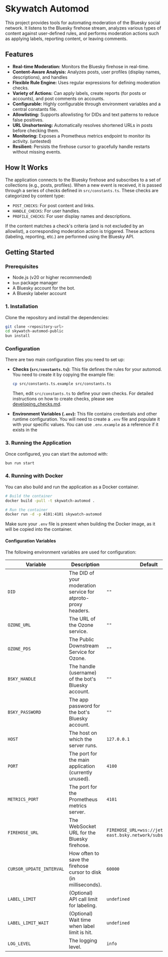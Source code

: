 # Skywatch Automod

This project provides tools for automating moderation of the Bluesky social network. It listens to the Bluesky firehose stream, analyzes various types of content against user-defined rules, and performs moderation actions such as applying labels, reporting content, or leaving comments.

## Features

- **Real-time Moderation:** Monitors the Bluesky firehose in real-time.
- **Content-Aware Analysis:** Analyzes posts, user profiles (display names, descriptions), and handles
- **Flexible Rule Engine:** Uses regular expressions for defining moderation checks.
- **Variety of Actions:** Can apply labels, create reports (for posts or accounts), and post comments on accounts.
- **Configurable:** Highly configurable through environment variables and a central constants file.
- **Allowlisting:** Supports allowlisting for DIDs and text patterns to reduce false positives.
- **URL Unshortening:** Automatically resolves shortened URLs in posts before checking them.
- **Monitoring:** Exposes a Prometheus metrics endpoint to monitor its activity. (untested)
- **Resilient:** Persists the firehose cursor to gracefully handle restarts without missing events.

## How It Works

The application connects to the Bluesky firehose and subscribes to a set of collections (e.g., posts, profiles). When a new event is received, it is passed through a series of checks defined in `src/constants.ts`. These checks are categorized by content type:

- `POST_CHECKS`: For post content and links.
- `HANDLE_CHECKS`: For user handles.
- `PROFILE_CHECKS`: For user display names and descriptions.

If the content matches a check's criteria (and is not excluded by an allowlist), a corresponding moderation action is triggered. These actions (labeling, reporting, etc.) are performed using the Bluesky API.

## Getting Started

### Prerequisites

- Node.js (v20 or higher recommended)
- `bun` package manager
- A Bluesky account for the bot.
- A Bluesky labeler account

### 1. Installation

Clone the repository and install the dependencies:

```bash
git clone <repository-url>
cd skywatch-automod-public
bun install
```

### Configuration

There are two main configuration files you need to set up:

- **Checks (`src/constants.ts`):**
  This file defines the rules for your automod. You need to create it by copying the example file:

  ```bash
  cp src/constants.ts.example src/constants.ts
  ```

  Then, edit `src/constants.ts` to define your own checks. For detailed instructions on how to create checks, please see [developing_checks.md](./src/developing_checks.md).

- **Environment Variables (`.env`):**
  This file contains credentials and other runtime configuration. You will need to create a `.env` file and populate it with your specific values. You can use `.env.example` as a reference if it exists in the

### 3. Running the Application

Once configured, you can start the automod with:

```bash
bun run start
```

### 4. Running with Docker

You can also build and run the application as a Docker container.

```bash
# Build the container
docker build -pull -t skywatch-automod .

# Run the container
docker run -d -p 4101:4101 skywatch-automod
```

Make sure your `.env` file is present when building the Docker image, as it will be copied into the container.

#### Configuration Variables

The following environment variables are used for configuration:

| Variable                 | Description                                                      | Default                                   |
| ------------------------ | ---------------------------------------------------------------- | ----------------------------------------- |
| `DID`                    | The DID of your moderation service for atproto-proxy headers.    | `""`                                      |
| `OZONE_URL`              | The URL of the Ozone service.                                    | `""`                                      |
| `OZONE_PDS`              | The Public Downstream Service for Ozone.                         | `""`                                      |
| `BSKY_HANDLE`            | The handle (username) of the bot's Bluesky account.              | `""`                                      |
| `BSKY_PASSWORD`          | The app password for the bot's Bluesky account.                  | `""`                                      |
| `HOST`                   | The host on which the server runs.                               | `127.0.0.1`                               |
| `PORT`                   | The port for the main application (currently unused).            | `4100`                                    |
| `METRICS_PORT`           | The port for the Prometheus metrics server.                      | `4101`                                    |
| `FIREHOSE_URL`           | The WebSocket URL for the Bluesky firehose.                      | `FIREHOSE_URL=wss://jetstream1.us-east.bsky.network/subscribe` |
| `CURSOR_UPDATE_INTERVAL` | How often to save the firehose cursor to disk (in milliseconds). | `60000`                                   |
| `LABEL_LIMIT`            | (Optional) API call limit for labeling.                          | `undefined`                               |
| `LABEL_LIMIT_WAIT`       | (Optional) Wait time when label limit is hit.                    | `undefined`                               |
| `LOG_LEVEL`              | The logging level.                                               | `info`                                    |
